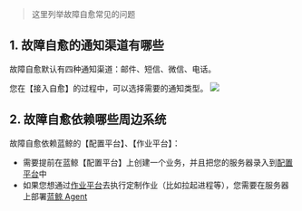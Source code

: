 


> 这里列举故障自愈常见的问题

## 1. 故障自愈的通知渠道有哪些 
故障自愈默认有四种通知渠道：邮件、短信、微信、电话。

您在【接入自愈】的过程中，可以选择需要的通知类型。
![](http://imgcache.tce.fsphere.cn/static/mc.qcloudimg.com/static/img/098ca74d53c2dfb765ec2090e44e1791/14955241327247.jpg)

## 2. 故障自愈依赖哪些周边系统 

故障自愈依赖蓝鲸的【配置平台】、【作业平台】：

- 需要提前在蓝鲸【配置平台】上创建一个业务，并且把您的服务器录入到[配置平台](http://o.qcloud.com/console?app=cc-new)中
- 如果您想通过[作业平台](http://o.qcloud.com/console?app=job)去执行定制作业（比如拉起进程等），您需要在服务器上部署[蓝鲸 Agent](http://o.qcloud.com/console/?app=agent-setup)

